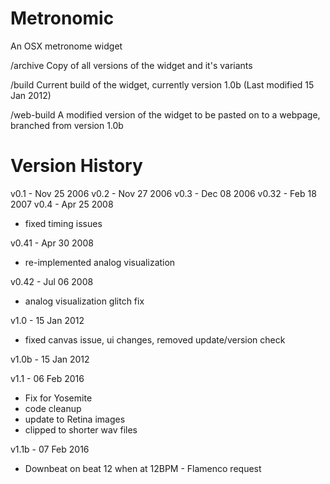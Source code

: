 Metronomic
==========

An OSX metronome widget

/archive
Copy of all versions of the widget and it's variants

/build
Current build of the widget, currently version 1.0b (Last modified 15 Jan 2012)

/web-build
A modified version of the widget to be pasted on to a webpage, branched from version 1.0b

Version History
==========
v0.1 - Nov 25 2006 
v0.2 - Nov 27 2006 
v0.3 - Dec 08 2006 
v0.32 - Feb 18 2007 
v0.4 - Apr 25 2008 
- fixed timing issues

v0.41 - Apr 30 2008 
- re-implemented analog visualization

v0.42 - Jul 06 2008 
- analog visualization glitch fix

v1.0 - 15 Jan 2012
- fixed canvas issue, ui changes, removed update/version check

v1.0b - 15 Jan 2012

v1.1 - 06 Feb 2016
- Fix for Yosemite
- code cleanup
- update to Retina images
- clipped to shorter wav files

v1.1b - 07 Feb 2016
- Downbeat on beat 12 when at 12BPM - Flamenco request